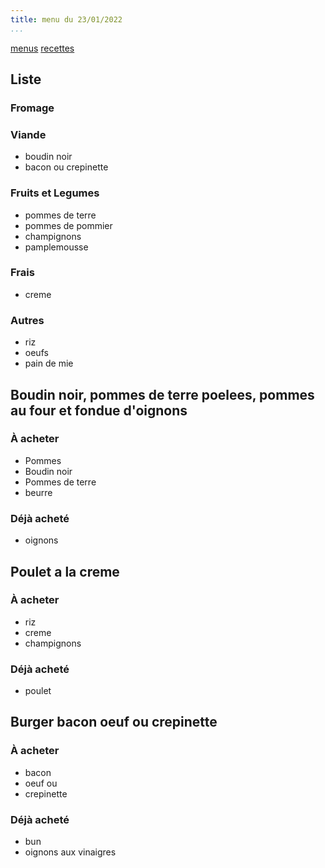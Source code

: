 ```yaml
---
title: menu du 23/01/2022
...
```


[menus](/menu.html)
[recettes](/recipe.html)

## Liste
### Fromage
### Viande
- boudin noir
- bacon ou crepinette
### Fruits et Legumes
- pommes de terre
- pommes de pommier
- champignons
- pamplemousse
### Frais
- creme
### Autres
- riz
- oeufs
- pain de mie

## Boudin noir, pommes de terre poelees, pommes au four et fondue d'oignons
### À acheter
- Pommes
- Boudin noir
- Pommes de terre
- beurre

### Déjà acheté 
- oignons

## Poulet a la creme
### À acheter
- riz
- creme
- champignons

### Déjà acheté 
- poulet

## Burger bacon oeuf ou crepinette
### À acheter
- bacon
- oeuf
ou
- crepinette
### Déjà acheté
- bun
- oignons aux vinaigres
